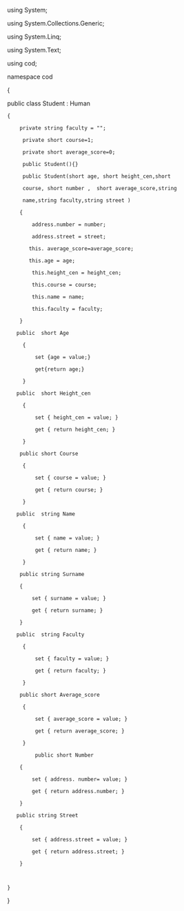 using System;

using System.Collections.Generic;

using System.Linq;

using System.Text;

using cod;

namespace cod

{

   public class Student : Human

    {

        private string faculty = "";

         private short course=1;

         private short average_score=0;

         public Student(){}

         public Student(short age, short height_cen,short

         course, short number ,  short average_score,string

         name,string faculty,string street )

        {

        	address.number = number;

            address.street = street;

           this. average_score=average_score;

           this.age = age;

            this.height_cen = height_cen;

            this.course = course;

            this.name = name;

            this.faculty = faculty;

        }

       public  short Age

         {

             set {age = value;}

             get{return age;}

         }

       public  short Height_cen

         {

             set { height_cen = value; }

             get { return height_cen; }

         }

        public short Course

         {

             set { course = value; }

             get { return course; }

         }

       public  string Name

         {

             set { name = value; }

             get { return name; }

         }

        public string Surname

        {

            set { surname = value; }

            get { return surname; }

        }

       public  string Faculty

         {

             set { faculty = value; }

             get { return faculty; }

         }

        public short Average_score

         {

             set { average_score = value; }

             get { return average_score; }

         }

             public short Number

        {

            set { address. number= value; }

            get { return address.number; }

        }

       public string Street

        {

            set { address.street = value; }

            get { return address.street; }

        }



    }

}
